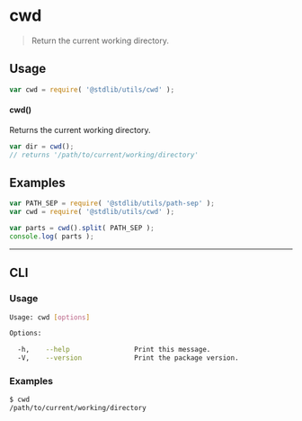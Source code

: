 # cwd

> Return the current working directory.


<!-- <usage> -->

## Usage

``` javascript
var cwd = require( '@stdlib/utils/cwd' );
```

#### cwd()

Returns the current working directory.

``` javascript
var dir = cwd();
// returns '/path/to/current/working/directory'
```

<!-- </usage> -->


<!-- <examples> -->

## Examples

``` javascript
var PATH_SEP = require( '@stdlib/utils/path-sep' );
var cwd = require( '@stdlib/utils/cwd' );

var parts = cwd().split( PATH_SEP );
console.log( parts );
```

<!-- </examples> -->


---

<!-- <cli> -->

## CLI

<!-- <usage> -->

### Usage

``` bash
Usage: cwd [options]

Options:

  -h,    --help                Print this message.
  -V,    --version             Print the package version.
```

<!-- </usage> -->


<!-- <examples> -->

### Examples

``` bash
$ cwd
/path/to/current/working/directory
```

<!-- </examples> -->

<!-- </cli> -->


<!-- <links> -->

<!-- </links> -->
